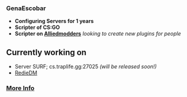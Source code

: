 ### GenaEscobar
* **Configuring Servers for 1 years**
* **Scripter of CS:GO**
* **Scripter on [Alliedmodders](http://www.sourcemod.net/plugins.php?cat=0&mod=-1&title=&author=Gena&description=&search=1)**
*looking to create new plugins for people*

## Currently working on
- Server SURF; cs.traplife.gg:27025 *(will be released soon!)*
- [RedieDM](https://www.youtube.com/watch?v=D8TyLaW5GNs)

### [More Info](https://github.com/GenaEscobar/Gena-Private-Plugins)


<!--
**GenaEscobar/GenaEscobar** is a ✨ _special_ ✨ repository because its `README.md` (this file) appears on your GitHub profile.

Here are some ideas to get you started:

- 🔭 I’m currently working on ...
- 🌱 I’m currently learning ...
- 👯 I’m looking to collaborate on ...
- 🤔 I’m looking for help with ...
- 💬 Ask me about ...
- 📫 How to reach me: ...
- 😄 Pronouns: ...
- ⚡ Fun fact: ...
-->
